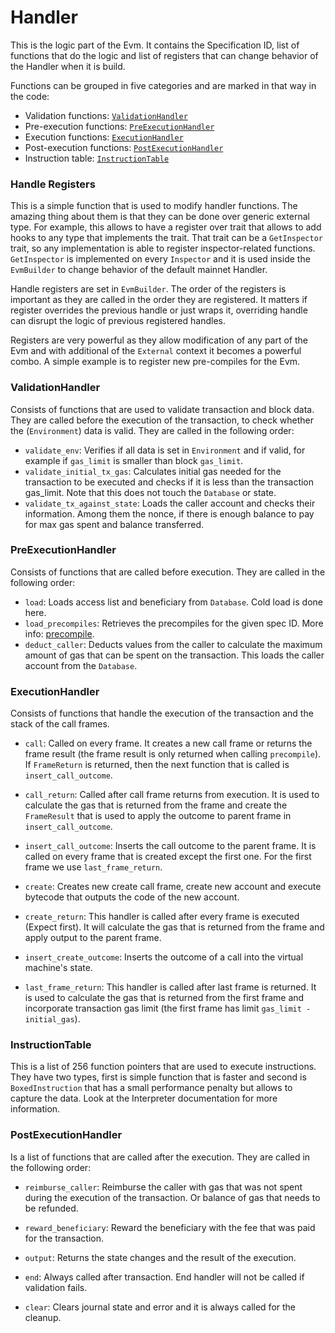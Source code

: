 # Handler

This is the logic part of the Evm.
It contains the Specification ID, list of functions that do the logic and list of registers that can change behavior of the Handler when it is build.

Functions can be grouped in five categories and are marked in that way in the code:
* Validation functions: [`ValidationHandler`](https://github.com/bluealloy/revm/blob/main/crates/revm/src/handler/handle_types/validation.rs)
* Pre-execution functions: [`PreExecutionHandler`](https://github.com/bluealloy/revm/blob/main/crates/revm/src/handler/handle_types/pre_execution.rs)
* Execution functions: [`ExecutionHandler`](https://github.com/bluealloy/revm/blob/main/crates/revm/src/handler/handle_types/execution.rs)
* Post-execution functions: [`PostExecutionHandler`](https://github.com/bluealloy/revm/blob/main/crates/revm/src/handler/handle_types/post_execution.rs)
* Instruction table: [`InstructionTable`](https://github.com/bluealloy/revm/blob/main/crates/interpreter/src/opcode.rs)

### Handle Registers

This is a simple function that is used to modify handler functions.
The amazing thing about them is that they can be done over generic external type.
For example, this allows to have a register over trait that allows to add hooks to any type that implements the trait.
That trait can be a `GetInspector` trait, so any implementation is able to register inspector-related functions.
`GetInspector` is implemented on every `Inspector` and it is used inside the `EvmBuilder` to change behavior of the default mainnet Handler.

Handle registers are set in `EvmBuilder`.
The order of the registers is important as they are called in the order they are registered.
It matters if register overrides the previous handle or just wraps it, overriding handle can disrupt the logic of previous registered handles.

Registers are very powerful as they allow modification of any part of the Evm and with additional of the `External` context it becomes a powerful combo.
A simple example is to register new pre-compiles for the Evm.

### ValidationHandler

Consists of functions that are used to validate transaction and block data.
They are called before the execution of the transaction, to check whether the (`Environment`) data is valid.
They are called in the following order:
* `validate_env`:
  Verifies if all data is set in `Environment` and if valid, for example if `gas_limit` is smaller than block `gas_limit`.
* `validate_initial_tx_gas`:
  Calculates initial gas needed for the transaction to be executed and checks if it is less than the transaction gas_limit.
  Note that this does not touch the `Database` or state.
* `validate_tx_against_state`:
  Loads the caller account and checks their information.
  Among them the nonce, if there is enough balance to pay for max gas spent and balance transferred. 

### PreExecutionHandler

Consists of functions that are called before execution.
They are called in the following order:
* `load`:
  Loads access list and beneficiary from `Database`. Cold load is done here.
* `load_precompiles`:
  Retrieves the precompiles for the given spec ID.
  More info: [precompile](../precompile.md). 
* `deduct_caller`:
   Deducts values from the caller to calculate the maximum amount of gas that can be spent on the transaction.
   This loads the caller account from the `Database`.

### ExecutionHandler

Consists of functions that handle the execution of the transaction and the stack of the call frames.

* `call`:
    Called on every frame.
    It creates a new call frame or returns the frame result (the frame result is only returned when calling `precompile`).
    If `FrameReturn` is returned, then the next function that is called is `insert_call_outcome`.

* `call_return`:
    Called after call frame returns from execution.
    It is used to calculate the gas that is returned from the frame and create the `FrameResult` that is used to apply the outcome to parent frame in `insert_call_outcome`.

* `insert_call_outcome`:
    Inserts the call outcome to the parent frame.
    It is called on every frame that is created except the first one.
    For the first frame we use `last_frame_return`.

* `create`:
    Creates new create call frame, create new account and execute bytecode that outputs the code of the new account.

* `create_return`:
    This handler is called after every frame is executed (Expect first).
    It will calculate the gas that is returned from the frame and apply output to the parent frame.

* `insert_create_outcome`:
  Inserts the outcome of a call into the virtual machine's state.

* `last_frame_return`:
    This handler is called after last frame is returned.
    It is used to calculate the gas that is returned from the first frame and incorporate transaction gas limit (the first frame has limit `gas_limit - initial_gas`).

### InstructionTable

This is a list of 256 function pointers that are used to execute instructions.
They have two types, first is simple function that is faster and second is `BoxedInstruction` that has a small performance penalty but allows to capture the data.
Look at the Interpreter documentation for more information.

### PostExecutionHandler

Is a list of functions that are called after the execution. They are called in the following order:

* `reimburse_caller`:
    Reimburse the caller with gas that was not spent during the execution of the transaction.
    Or balance of gas that needs to be refunded.

* `reward_beneficiary`:
    Reward the beneficiary with the fee that was paid for the transaction.

* `output`:
    Returns the state changes and the result of the execution.

* `end`:
    Always called after transaction. End handler will not be called if validation fails.

* `clear`:
    Clears journal state and error and it is always called for the cleanup.